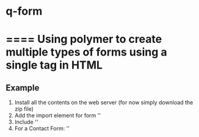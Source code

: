 # q-form
====
Using polymer to create multiple types of forms using a single tag in HTML
====

## Example


1. Install all the contents on the web server (for now simply download the zip file)
2. Add the import element for form '<link rel="import" href="q-form.html">'
3. Include '<script src="../platform/platform.js"></script>'
4. For a Contact Form: '<q-form types="contact" sendto="your email address"></q-form>'
